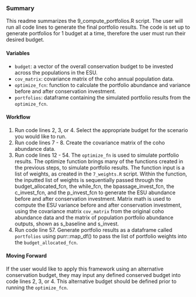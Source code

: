 ### Summary
This readme summarizes the 9_compute_portfolios.R script. The user will run all code lines to generate the final portfolio results. The code is set up to generate portfolios for 1 budget at a time, therefore the user must run their desired budget.

#### Variables
- `budget`: a vector of the overall conservation budget to be invested across the populations in the ESU.
- `cov_matrix`: covariance matrix of the coho annual population data. 
- `optimize_fcn`: function to calculate the portfolio abundance and variance before and after conservation investment.
- `portfolios`: dataframe containing the simulated portfolio results from the `optimize_fcn`.

#### Workflow
1. Run code lines 2, 3, or 4. Select the appropriate budget for the scenario you would like to run.
2. Run code lines 7 - 8. Create the covariance matrix of the coho abundance data.
3. Run code lines 12 - 54. The `optimize_fn` is used to simulate portfolio results. The optimize function brings many of the functions created in the previous steps, to simulate portfolio results. The function input is a list of weights, as created in the `7_weights.R` script. Within the function, the inputted list of weights is sequentially passed through the budget_allocated_fcn, the while_fcn, the bpassage_invest_fcn, the c_invest_fcn, and the p_invest_fcn to generate the ESU abundance before and after conservation investment. Matrix math is used to compute the ESU variance before and after conservation investment, using the covariance matrix `cov_matrix` from the original coho abundance data and the matrix of population portfolio abundance outputs, shown as s_baseline and s_invest.
4. Run code line 57. Generate portfolio results as a dataframe called `portfolios` using purr::map_df() to pass the list of portfolio weights into the `budget_allocated_fcn`. 

#### Moving Forward
If the user would like to apply this framework using an alternative conservation budget, they may input any defined conserved budget into code lines 2, 3, or 4. This alternative budget should be defined prior to running the `optimize_fcn`.
